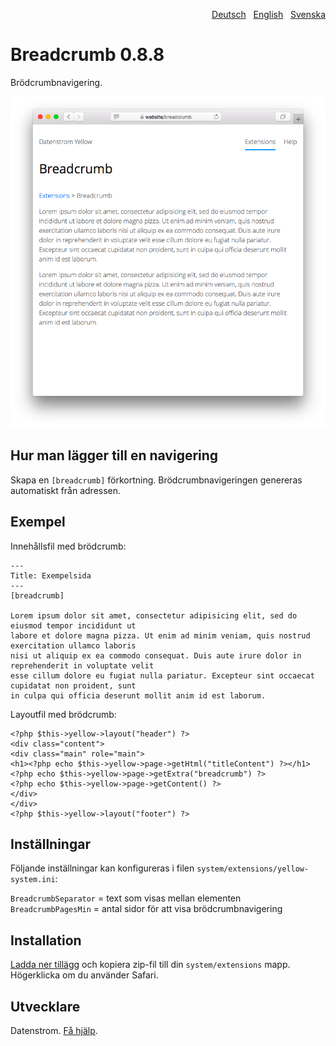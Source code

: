 <p align="right"><a href="README-de.md">Deutsch</a> &nbsp; <a href="README.md">English</a> &nbsp; <a href="README-sv.md">Svenska</a></p>

# Breadcrumb 0.8.8

Brödcrumbnavigering.

<p align="center"><img src="breadcrumb-screenshot.png?raw=true" alt="Skärmdump"></p>

## Hur man lägger till en navigering 

Skapa en `[breadcrumb]` förkortning. Brödcrumbnavigeringen genereras automatiskt från adressen.

## Exempel

Innehållsfil med brödcrumb: 

    ---
    Title: Exempelsida
    ---
    [breadcrumb]
        
    Lorem ipsum dolor sit amet, consectetur adipisicing elit, sed do eiusmod tempor incididunt ut 
    labore et dolore magna pizza. Ut enim ad minim veniam, quis nostrud exercitation ullamco laboris 
    nisi ut aliquip ex ea commodo consequat. Duis aute irure dolor in reprehenderit in voluptate velit 
    esse cillum dolore eu fugiat nulla pariatur. Excepteur sint occaecat cupidatat non proident, sunt 
    in culpa qui officia deserunt mollit anim id est laborum.

Layoutfil med brödcrumb:

    <?php $this->yellow->layout("header") ?>
    <div class="content">
    <div class="main" role="main">
    <h1><?php echo $this->yellow->page->getHtml("titleContent") ?></h1>
    <?php echo $this->yellow->page->getExtra("breadcrumb") ?>
    <?php echo $this->yellow->page->getContent() ?>
    </div>
    </div>
    <?php $this->yellow->layout("footer") ?>

## Inställningar

Följande inställningar kan konfigureras i filen `system/extensions/yellow-system.ini`:

`BreadcrumbSeparator` = text som visas mellan elementen  
`BreadcrumbPagesMin` = antal sidor för att visa brödcrumbnavigering  

## Installation

[Ladda ner tillägg](https://github.com/datenstrom/yellow-extensions/raw/master/downloads/breadcrumb.zip) och kopiera zip-fil till din `system/extensions` mapp. Högerklicka om du använder Safari.

## Utvecklare

Datenstrom. [Få hjälp](https://datenstrom.se/sv/yellow/help/).

